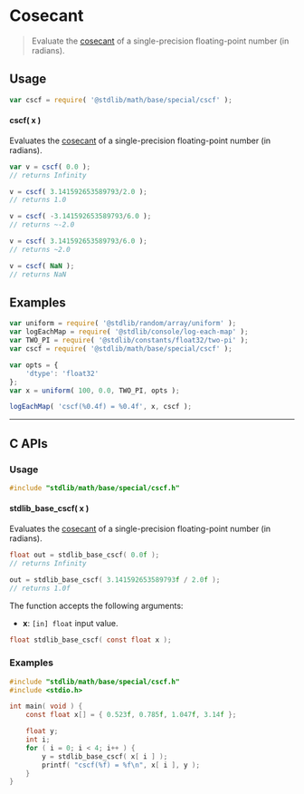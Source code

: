 <!--

@license Apache-2.0

Copyright (c) 2025 The Stdlib Authors.

Licensed under the Apache License, Version 2.0 (the "License");
you may not use this file except in compliance with the License.
You may obtain a copy of the License at

   http://www.apache.org/licenses/LICENSE-2.0

Unless required by applicable law or agreed to in writing, software
distributed under the License is distributed on an "AS IS" BASIS,
WITHOUT WARRANTIES OR CONDITIONS OF ANY KIND, either express or implied.
See the License for the specific language governing permissions and
limitations under the License.

-->

# Cosecant

> Evaluate the [cosecant][trigonometric-functions] of a single-precision floating-point number (in radians).

<section class="intro">

</section>

<section class="usage">

## Usage

```javascript
var cscf = require( '@stdlib/math/base/special/cscf' );
```

#### cscf( x )

Evaluates the [cosecant][trigonometric-functions] of a single-precision floating-point number (in radians).

```javascript
var v = cscf( 0.0 );
// returns Infinity

v = cscf( 3.141592653589793/2.0 );
// returns 1.0

v = cscf( -3.141592653589793/6.0 );
// returns ~-2.0

v = cscf( 3.141592653589793/6.0 );
// returns ~2.0

v = cscf( NaN );
// returns NaN
```

</section>

<!-- /.usage -->

<section class="examples">

## Examples

<!-- eslint no-undef: "error" -->

```javascript
var uniform = require( '@stdlib/random/array/uniform' );
var logEachMap = require( '@stdlib/console/log-each-map' );
var TWO_PI = require( '@stdlib/constants/float32/two-pi' );
var cscf = require( '@stdlib/math/base/special/cscf' );

var opts = {
    'dtype': 'float32'
};
var x = uniform( 100, 0.0, TWO_PI, opts );

logEachMap( 'cscf(%0.4f) = %0.4f', x, cscf );
```

</section>

<!-- /.examples -->

<!-- C interface documentation. -->

* * *

<section class="c">

## C APIs

<!-- Section to include introductory text. Make sure to keep an empty line after the intro `section` element and another before the `/section` close. -->

<section class="intro">

</section>

<!-- /.intro -->

<!-- C usage documentation. -->

<section class="usage">

### Usage

```c
#include "stdlib/math/base/special/cscf.h"
```

#### stdlib_base_cscf( x )

Evaluates the [cosecant][trigonometric-functions] of a single-precision floating-point number (in radians).

```c
float out = stdlib_base_cscf( 0.0f );
// returns Infinity

out = stdlib_base_cscf( 3.141592653589793f / 2.0f );
// returns 1.0f
```

The function accepts the following arguments:

-   **x**: `[in] float` input value.

```c
float stdlib_base_cscf( const float x );
```

</section>

<!-- /.usage -->

<!-- C API usage notes. Make sure to keep an empty line after the `section` element and another before the `/section` close. -->

<section class="notes">

</section>

<!-- /.notes -->

<!-- C API usage examples. -->

<section class="examples">

### Examples

```c
#include "stdlib/math/base/special/cscf.h"
#include <stdio.h>

int main( void ) {
    const float x[] = { 0.523f, 0.785f, 1.047f, 3.14f };

    float y;
    int i;
    for ( i = 0; i < 4; i++ ) {
        y = stdlib_base_cscf( x[ i ] );
        printf( "cscf(%f) = %f\n", x[ i ], y );
    }
}
```

</section>

<!-- /.examples -->

</section>

<!-- /.c -->

<!-- Section for related `stdlib` packages. Do not manually edit this section, as it is automatically populated. -->

<section class="related">

</section>

<!-- /.related -->

<!-- Section for all links. Make sure to keep an empty line after the `section` element and another before the `/section` close. -->

<section class="links">

[trigonometric-functions]: https://en.wikipedia.org/wiki/Trigonometric_functions

<!-- <related-links> -->

<!-- </related-links> -->

</section>

<!-- /.links -->
